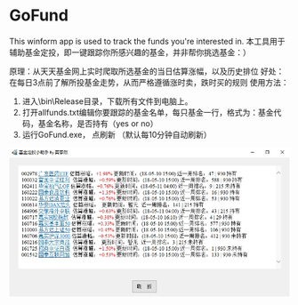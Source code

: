 # GoFund
This winform app is used to track the funds you're interested in. 
本工具用于辅助基金定投，即一键跟踪你所感兴趣的基金，并非帮你挑选基金：）

原理：从天天基金网上实时爬取所选基金的当日估算涨幅，以及历史排位
好处：在每日3点前了解所投基金走势，从而严格遵循涨时卖，跌时买的规则
使用方法：
1. 进入\bin\Release目录，下载所有文件到电脑上。
2. 打开allfunds.txt编辑你要跟踪的基金名单，每只基金一行，格式为：基金代码，基金名称，是否持有（yes or no）
3. 运行GoFund.exe， 点刷新 （默认每10分钟自动刷新）

![avata](/images/GoFundScreenshot.jpg)
